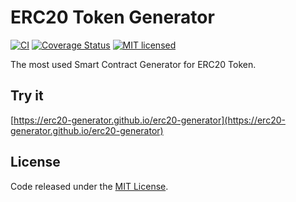 # ERC20 Token Generator

[![CI](https://github.com/erc20-generator/erc20-generator/workflows/CI/badge.svg?branch=master)](https://github.com/erc20-generator/erc20-generator/actions/)
[![Coverage Status](https://coveralls.io/repos/github/erc20-generator/erc20-generator/badge.svg?branch=master)](https://coveralls.io/github/erc20-generator/erc20-generator?branch=master)
[![MIT licensed](https://img.shields.io/github/license/erc20-generator/erc20-generator.svg)](https://github.com/erc20-generator/erc20-generator/blob/master/LICENSE)

The most used Smart Contract Generator for ERC20 Token.

## Try it

[https://erc20-generator.github.io/erc20-generator](https://erc20-generator.github.io/erc20-generator)

## License

Code released under the [MIT License](https://github.com/erc20-generator/erc20-generator/blob/master/LICENSE).

